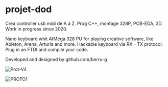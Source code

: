 # projet-dod
Crea controller usb midi de A à Z. Prog C++, montage 328P, PCB-EDA, 3D. Work in progress since 2020.

Nano keyboard whit AtMéga 328 PU for playing creative software, like Ableton, Arena, Arturia and more.
Hackable keyboard via RX - TX protocol. Plug in an FTDI and compile your code.

Developed and designed by github.com/berru-g

![Prot-V4](https://user-images.githubusercontent.com/61543927/177946263-723ed89f-7bb3-45a9-9033-2806bb79b175.png)


![PROTO1](https://user-images.githubusercontent.com/61543927/177941320-ac1842bb-85be-4e0d-9c03-3fcdcf6c811c.png)


